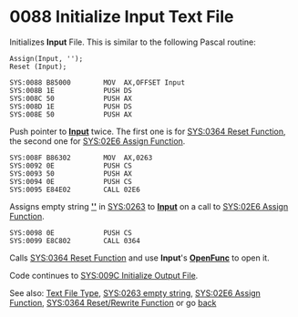 # 0088 Initialize Input Text File

Initializes **Input** File. This is similar to the following Pascal routine:

```
Assign(Input, '');
Reset (Input);
```

```
SYS:0088 B85000        MOV	AX,OFFSET Input
SYS:008B 1E            PUSH	DS
SYS:008C 50            PUSH	AX
SYS:008D 1E            PUSH	DS
SYS:008E 50            PUSH	AX
```

Push pointer to **[Input](DATA.md)** twice. The first one is for [SYS:0364 Reset Function](0364-RESET-REWRITE-FUNC.md), the second one for [SYS:02E6 Assign Function](02E6-ASSIGN-FUNC.md).

```
SYS:008F B86302        MOV	AX,0263
SYS:0092 0E            PUSH	CS
SYS:0093 50            PUSH	AX
SYS:0094 0E            PUSH	CS
SYS:0095 E84E02        CALL	02E6
```

Assigns empty string **[''](0263-DATA-COPYRIGHT.md)** in [SYS:0263](0263-DATA-COPYRIGHT.md) to **[Input](DATA.md)** on a call to [SYS:02E6 Assign Function](02E6-ASSIGN-FUNC.md).

```
SYS:0098 0E            PUSH	CS
SYS:0099 E8C802        CALL	0364
```

Calls [SYS:0364 Reset Function](0364-RESET-REWRITE-FUNC.md) and use **Input**'s **[OpenFunc](TEXT-FILE-TYPE.md)** to open it.

Code continues to [SYS:009C Initialize Output File](009C-INIT-OUTPUT.md).

See also: [Text File Type](TEXT-FILE-TYPE.md), [SYS:0263 empty string](0263-DATA-COPYRIGHT.md), [SYS:02E6 Assign Function](02E6-ASSIGN-FUNC.md), [SYS:0364 Reset/Rewrite Function](0364-RESET-REWRITE-FUNC.md) or go [back](../README.md)